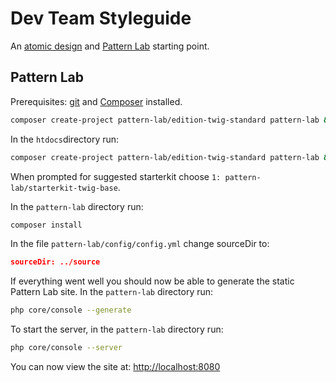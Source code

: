# Dev Team Styleguide

An [atomic design](http://bradfrost.com/blog/post/atomic-web-design/) and [Pattern Lab](http://patternlab.io/) starting point.

## Pattern Lab

Prerequisites: [git](https://git-scm.com/) and [Composer](https://getcomposer.org/) installed.

```sh
composer create-project pattern-lab/edition-twig-standard pattern-lab && cd $_
```

In the `htdocs`directory run:

```sh
composer create-project pattern-lab/edition-twig-standard pattern-lab && cd $_
```

When prompted for suggested starterkit choose `1: pattern-lab/starterkit-twig-base`.

In the `pattern-lab` directory run:

```sh
composer install
```

In the file `pattern-lab/config/config.yml` change sourceDir to:

```json
sourceDir: ../source
```

If everything went well you should now be able to generate the static Pattern Lab site. In the `pattern-lab` directory run:

```sh
php core/console --generate
```

To start the server, in the `pattern-lab` directory run:

```sh
php core/console --server
```

You can now view the site at: <a href="http://localhost:8080">http://localhost:8080</a>
